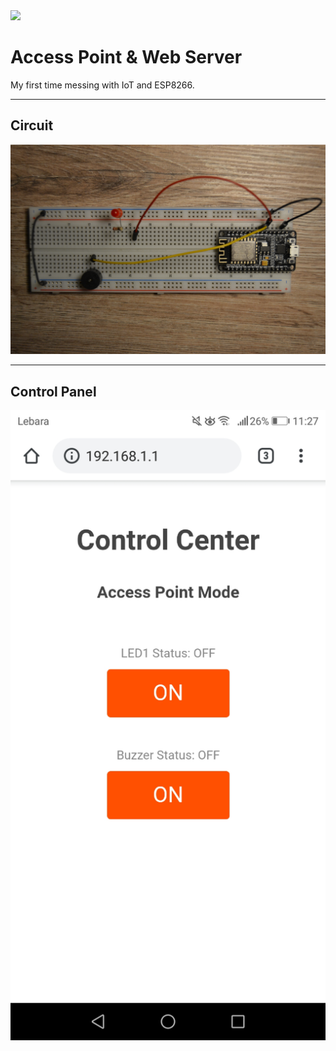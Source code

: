 <img src="https://img.shields.io/badge/version-1.2-orange.svg">

# Access Point & Web Server
<p> My first time messing with IoT and ESP8266. </p>
<hr>
<h2>Circuit</h2>
<img src="https://github.com/doeppler/AccessPoint-WebServer/blob/master/img/circuit.JPG?raw=true" alt="Circuit">
<hr>
<h2>Control Panel</h2>
<img src="https://github.com/doeppler/AccessPoint-WebServer/blob/master/img/cp.jpg?raw=true" alt="Control Panel">

